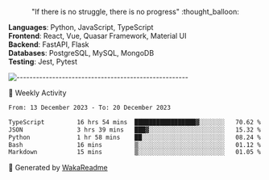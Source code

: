 <p align="center"> 
  "If there is no struggle, there is no progress" :thought_balloon:
</p>

<p align="left">
  <strong>Languages</strong>: Python, JavaScript, TypeScript<br>
  <strong>Frontend</strong>: React, Vue, Quasar Framework, Material UI<br>
  <strong>Backend</strong>: FastAPI, Flask<br>
  <strong>Databases</strong>: PostgreSQL, MySQL, MongoDB<br>
  <strong>Testing</strong>: Jest, Pytest<br>
</p>

![-----------------------------------------------------](https://raw.githubusercontent.com/andreasbm/readme/master/assets/lines/vintage.png)

🎯 Weekly Activity

<!--START_SECTION:waka-->

```txt
From: 13 December 2023 - To: 20 December 2023

TypeScript         16 hrs 54 mins  █████████████████▓░░░░░░░   70.62 %
JSON               3 hrs 39 mins   ███▓░░░░░░░░░░░░░░░░░░░░░   15.32 %
Python             1 hr 58 mins    ██░░░░░░░░░░░░░░░░░░░░░░░   08.24 %
Bash               16 mins         ▒░░░░░░░░░░░░░░░░░░░░░░░░   01.12 %
Markdown           15 mins         ▒░░░░░░░░░░░░░░░░░░░░░░░░   01.05 %
```

<!--END_SECTION:waka-->


🚀 Generated by [WakaReadme](https://github.com/athul/waka-readme)
